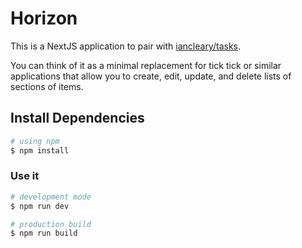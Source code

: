 # Horizon

This is a NextJS application to pair with [iancleary/tasks](https://github.com/iancleary/tasks).

You can think of it as a minimal replacement for tick tick or similar applications that allow you to create, edit, update, and delete lists of sections of items.

## Install Dependencies

```bash
# using npm
$ npm install

```

### Use it

```bash
# development mode
$ npm run dev

# production build
$ npm run build
```
